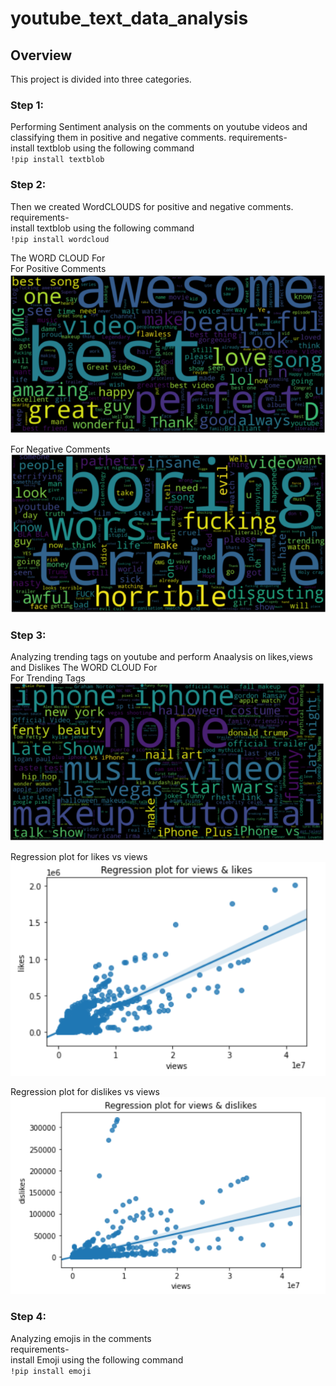 # youtube_text_data_analysis

## Overview
This project is divided into three categories.

### Step 1:
Performing Sentiment analysis on the comments on youtube videos and classifying them in positive and negative comments.
requirements- <br>
install textblob using the following command <br>
`!pip install textblob`


### Step 2:
Then we created WordCLOUDS for positive and negative comments.
requirements- <br>
install textblob using the following command <br>
`!pip install wordcloud`

The WORD CLOUD For <br>
For Positive Comments <br>
![Output-1](/images/Positive.png)


For Negative Comments <br>
![Output-2](/images/Negative.png)



### Step 3:
Analyzing trending tags on youtube and perform Anaalysis on likes,views and Dislikes
The WORD CLOUD For <br>
For Trending Tags<br>
![Output-3](/images/Tags.png)


Regression plot for likes vs views <br>
![Output-3](/images/RegressionLikes.png)


Regression plot for dislikes vs views <br>
![Output-3](/images/RegressionDis.png)



### Step 4:
Analyzing emojis in the comments <br>
requirements- <br>
install Emoji using the following command <br>
`!pip install emoji`



